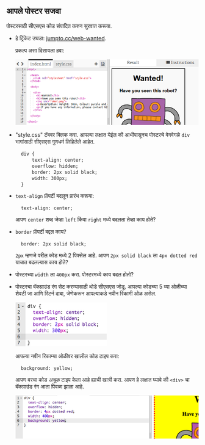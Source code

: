 ## आपले पोस्टर सजवा

पोस्टरसाठी सीएसएस कोड संपादित करुन सुरवात करूया.

+ हे ट्रिंकेट उघडा: <a target="_blank" href="http://jumpto.cc/web-wanted">jumpto.cc/web-wanted</a>.
    
    प्रकल्प असा दिसायला हवा:
    
    ![screenshot](images/wanted-starter.png)

+ "style.css" टॅबवर क्लिक करा. आपल्या लक्षात येईल की आधीपासूनच पोस्टरचे वेगवेगळे `div` भागांसाठी सीएसएस गुणधर्म लिहिलेले आहेत.
    
        div {
            text-align: center;
            overflow: hidden;
            border: 2px solid black;
            width: 300px;
        }   
        

+ `text-align` प्राॅपर्टी बदलून प्रारंभ करूया:
    
        text-align: center;
        
    
    आपण `center` शब्द जेव्हा `left` किंवा `right` मध्ये बदलता तेव्हा काय होते?

+ `border` प्राॅपर्टी बद्दल काय?
    
        border: 2px solid black;
        
    
    `2px` म्हणजे वरील कोड मध्ये 2 पिक्सेल आहे. आपण `2px solid black` ला `4px dotted red` याचात बदलल्यास काय होते?

+ पोस्टरच्या `width` ला `400px` करा. पोस्टरमध्ये काय बदल होतो?

+ पोस्टरचा बॅकग्राउंड रंग सेट करण्यासाठी थोडे सीएसएस जोडू. आपल्या कोडच्या 5 व्या ओळीच्या शेवटी जा आणि रिटर्न दाबा, जेणेकरून आपल्याकडे नवीन रिकामी ओळ असेल.
    
    ![screenshot](images/wanted-newline.png)
    
    आपल्या नवीन रिकाम्या ओळीवर खालील कोड टाइप करा:
    
        background: yellow;
        
    
    आपण वरचा कोड *अचूक* टाइप केला आहे ह्याची खात्री करा. आपण हे लक्षात घ्यावे की `<div>` चा बॅकग्राउंड रंग आता पिवळा झाला आहे.
    
    ![screenshot](images/wanted-background.png)